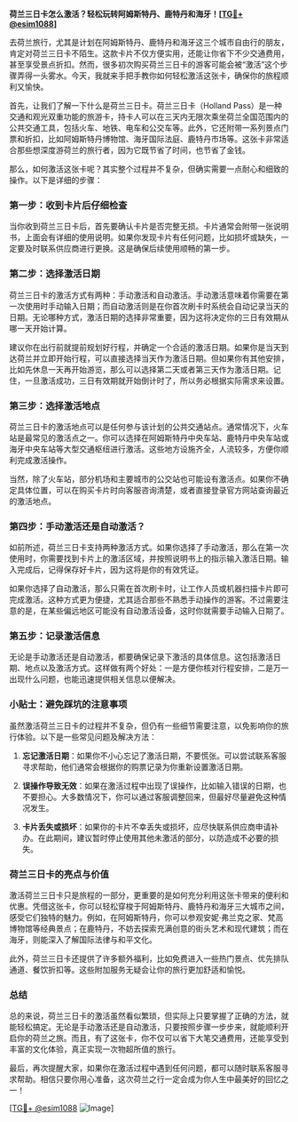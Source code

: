 **荷兰三日卡怎么激活？轻松玩转阿姆斯特丹、鹿特丹和海牙！[[TG💪+ @esim1088](https://t.me/s/esim1088)]**

去荷兰旅行，尤其是计划在阿姆斯特丹、鹿特丹和海牙这三个城市自由行的朋友，肯定对荷兰三日卡不陌生。这款卡片不仅方便实用，还能让你省下不少交通费用，甚至享受景点折扣。然而，很多初次购买荷兰三日卡的游客可能会被“激活”这个步骤弄得一头雾水。今天，我就来手把手教你如何轻松激活这张卡，确保你的旅程顺利又愉快。

首先，让我们了解一下什么是荷兰三日卡。荷兰三日卡（Holland Pass）是一种交通和观光双重功能的旅游卡，持卡人可以在三天内无限次乘坐荷兰全国范围内的公共交通工具，包括火车、地铁、电车和公交车等。此外，它还附带一系列景点门票和折扣，比如阿姆斯特丹博物馆、海牙国际法庭、鹿特丹市场等。这张卡非常适合那些想深度游荷兰的旅行者，因为它既节省了时间，也节省了金钱。

那么，如何激活这张卡呢？其实整个过程并不复杂，但确实需要一点耐心和细致的操作。以下是详细的步骤：

### 第一步：收到卡片后仔细检查

当你收到荷兰三日卡后，首先要确认卡片是否完整无损。卡片通常会附带一张说明书，上面会有详细的使用说明。如果你发现卡片有任何问题，比如损坏或缺失，一定要及时联系供应商进行更换。这是确保后续使用顺畅的第一步。

### 第二步：选择激活日期

荷兰三日卡的激活方式有两种：手动激活和自动激活。手动激活意味着你需要在第一次使用时手动输入日期；而自动激活则是在你首次刷卡时系统会自动记录当天的日期。无论哪种方式，激活日期的选择非常重要，因为这将决定你的三日有效期从哪一天开始计算。

建议你在出行前就提前规划好行程，并确定一个合适的激活日期。如果你是当天到达荷兰并立即开始行程，可以直接选择当天作为激活日期。但如果你有其他安排，比如先休息一天再开始游览，那么可以选择第二天或者第三天作为激活日期。记住，一旦激活成功，三日有效期就开始倒计时了，所以务必根据实际需求来设置。

### 第三步：选择激活地点

荷兰三日卡的激活地点可以是任何参与该计划的公共交通站点。通常情况下，火车站是最常见的激活点之一。你可以选择在阿姆斯特丹中央车站、鹿特丹中央车站或海牙中央车站等大型交通枢纽进行激活。这些地方设施齐全，人流较多，方便你顺利完成激活操作。

当然，除了火车站，部分机场和主要城市的公交站也可能设有激活点。如果你不确定具体位置，可以在购买卡片时向客服咨询清楚，或者直接登录官方网站查询最近的激活地点。

### 第四步：手动激活还是自动激活？

如前所述，荷兰三日卡支持两种激活方式。如果你选择了手动激活，那么在第一次使用时，你需要找到卡片上的激活区域，并按照说明书上的指示输入激活日期。输入完成后，记得保存好卡片，因为这将是你的有效凭证。

如果你选择了自动激活，那么只需在首次刷卡时，让工作人员或机器扫描卡片即可完成激活。这种方式更为便捷，尤其适合那些不熟悉手动操作的游客。不过需要注意的是，在某些偏远地区可能没有自动激活设备，这时你就需要手动输入日期了。

### 第五步：记录激活信息

无论是手动激活还是自动激活，都要确保记录下激活的具体信息。这包括激活日期、地点以及激活方式。这样做有两个好处：一是方便你核对行程安排，二是万一出现什么问题，也能迅速提供相关信息以便解决。

### 小贴士：避免踩坑的注意事项

虽然激活荷兰三日卡的过程并不复杂，但仍有一些细节需要注意，以免影响你的旅行体验。以下是一些常见问题及解决方法：

1. **忘记激活日期**：如果你不小心忘记了激活日期，不要慌张。可以尝试联系客服寻求帮助，他们通常会根据你的购票记录为你重新设置激活日期。
   
2. **误操作导致无效**：如果在激活过程中出现了误操作，比如输入错误的日期，也不要担心。大多数情况下，你可以通过客服调整回来，但最好尽量避免这种情况发生。

3. **卡片丢失或损坏**：如果你的卡片不幸丢失或损坏，应尽快联系供应商申请补办。在此期间，建议暂时停止使用其他未激活的部分，以防造成不必要的损失。

### 荷兰三日卡的亮点与价值

激活荷兰三日卡只是旅程的一部分，更重要的是如何充分利用这张卡带来的便利和优惠。凭借这张卡，你可以轻松穿梭于阿姆斯特丹、鹿特丹和海牙三大城市之间，感受它们独特的魅力。例如，在阿姆斯特丹，你可以参观安妮·弗兰克之家、梵高博物馆等经典景点；在鹿特丹，不妨去探索充满创意的街头艺术和现代建筑；而在海牙，则能深入了解国际法律与和平文化。

此外，荷兰三日卡还提供了许多额外福利，比如免费进入一些热门景点、优先排队通道、餐饮折扣等。这些附加服务无疑会让你的旅行更加舒适和愉悦。

### 总结

总的来说，荷兰三日卡的激活虽然看似繁琐，但实际上只要掌握了正确的方法，就能轻松搞定。无论是手动激活还是自动激活，只要按照步骤一步步来，就能顺利开启你的荷兰之旅。而且，有了这张卡，你不仅可以省下大笔交通费用，还能享受到丰富的文化体验，真正实现一次物超所值的旅行。

最后，再次提醒大家，如果你在激活过程中遇到任何问题，都可以随时联系客服寻求帮助。相信只要你用心准备，这次荷兰之行一定会成为你人生中最美好的回忆之一！

[[TG💪+ @esim1088](https://t.me/s/esim1088) ![Image](https://i.postimg.cc/4NQfJmqS/Snipaste-2025-05-13-00-14-12.png)]
